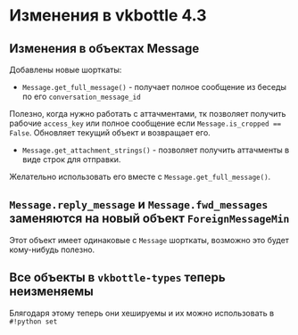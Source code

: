 # Изменения в vkbottle 4.3

## Изменения в объектах Message

Добавлены новые шорткаты:

* `Message.get_full_message()` - получает полное сообщение из беседы по его `conversation_message_id`

Полезно, когда нужно работать с аттачментами, тк позволяет получить рабочие `access_key` или полное сообщение если `Message.is_cropped == False`.
Обновляет текущий объект и возвращает его.

* `Message.get_attachment_strings()` - позволяет получить аттачменты в виде строк для отправки.

Желательно использовать его вместе с `Message.get_full_message()`.

## `Message.reply_message` и `Message.fwd_messages` заменяются на новый объект `ForeignMessageMin`

Этот объект имеет одинаковые с `Message` шорткаты, возможно это будет кому-нибудь полезно.

## Все объекты в `vkbottle-types` теперь неизменяемы

Блягодаря этому теперь они хешируемы и их можно использовать в `#!python set`
